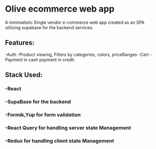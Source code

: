 # Olive ecommerce web app
A minimalistic Single vendor e-commerce web app created as an SPA utilizing supabase for the backend services.
## Features:
 -Auth
 -Product viewing, Filters by categories, colors, priceRanges
 -Cart
 -Payment in cash payment in credit.
## Stack Used:
### -React
### -SupaBase for the backend
### -Formik,Yup for form validation
### -React Query for handling server state Management
### -Redux for handling client state Management
